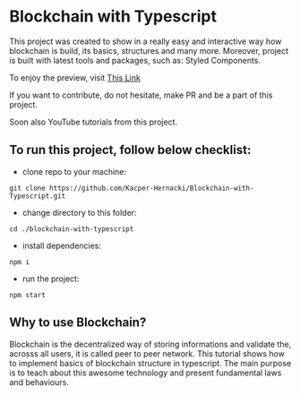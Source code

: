 # Blockchain with Typescript

This project was created to show in a really easy and interactive way how blockchain is build, its basics, structures and many more.
Moreover, project is built with latest tools and packages, such as: Styled Components.

To enjoy the preview, visit [This Link](https://www.preview.com)

If you want to contribute, do not hesitate, make PR and be a part of this project.

Soon also YouTube tutorials from this project.

## To run this project, follow below checklist:

- clone repo to your machine:

`git clone https://github.com/Kacper-Hernacki/Blockchain-with-Typescript.git`

- change directory to this folder:

`cd ./blockchain-with-typescript`

- install dependencies:

`npm i`

- run the project:

`npm start`

## Why to use Blockchain?

Blockchain is the decentralized way of storing informations and validate the, acrosss all users, it is called peer to peer network.
This tutorial shows how to implement basics of blockchain structure in typescript. The main purpose is to teach about this awesome technology and present fundamental laws and behaviours.

